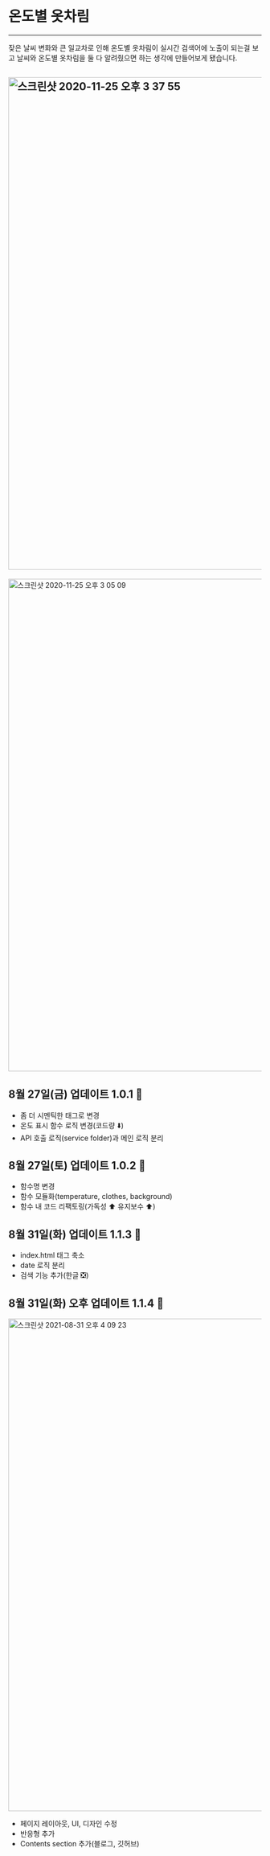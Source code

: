 # 온도별 옷차림

---

잦은 날씨 변화와 큰 일교차로 인해 온도별 옷차림이 실시간 검색어에 노출이 되는걸 보고 날씨와 온도별 옷차림을 둘 다 알려줬으면 하는 생각에 만들어보게 됐습니다.

## <img width="980" alt="스크린샷 2020-11-25 오후 3 37 55" src="https://user-images.githubusercontent.com/66554164/100191893-4b1e1680-2f34-11eb-9bfd-aedc723c8f6f.png">

<img width="980" alt="스크린샷 2020-11-25 오후 3 05 09" src="https://user-images.githubusercontent.com/66554164/100191967-6be66c00-2f34-11eb-90b2-11aac2e2b6b1.png">

## 8월 27일(금) 업데이트 1.0.1 📂

- 좀 더 시멘틱한 태그로 변경
- 온도 표시 함수 로직 변경(코드량 ⬇️)
- API 호출 로직(service folder)과 메인 로직 분리

## 8월 27일(토) 업데이트 1.0.2 📂

- 함수명 변경
- 함수 모듈화(temperature, clothes, background)
- 함수 내 코드 리팩토링(가독성 ⬆️ 유지보수 ⬆️)

## 8월 31일(화) 업데이트 1.1.3 📂

- index.html 태그 축소
- date 로직 분리
- 검색 기능 추가(한글 ❎)

## 8월 31일(화) 오후 업데이트 1.1.4 📂

<img width="980" alt="스크린샷 2021-08-31 오후 4 09 23" src="https://user-images.githubusercontent.com/66554164/131458692-e2f47e4f-2cf8-48cb-a6eb-d938246cdd19.png">

- 페이지 레이아웃, UI, 디자인 수정
- 반응형 추가
- Contents section 추가(블로그, 깃허브)
